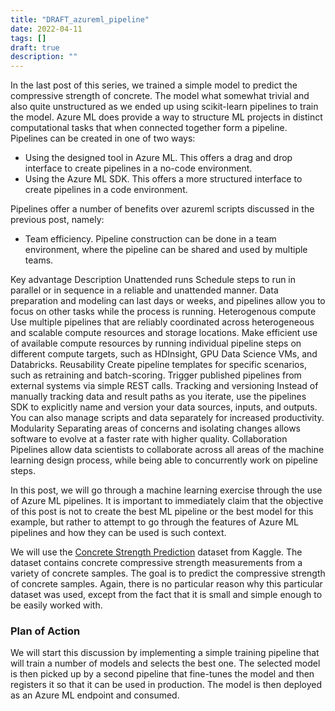 ```yaml
---
title: "DRAFT_azureml_pipeline"
date: 2022-04-11
tags: []
draft: true
description: ""
---
```


In the last post of this series, we trained a simple model to predict the compressive strength of concrete. The model what somewhat trivial and also quite unstructured as we ended up using scikit-learn pipelines to train the model. Azure ML does provide a way to structure ML projects in distinct computational tasks that when connected together form a pipeline. Pipelines can be created in one of two ways:

- Using the designed tool in Azure ML. This offers a drag and drop interface to create pipelines in a no-code environment.
- Using the Azure ML SDK. This offers a more structured interface to create pipelines in a code environment.

Pipelines offer a number of benefits over azureml scripts discussed in the previous post, namely:

- Team efficiency. Pipeline construction can be done in a team environment, where the pipeline can be shared and used by multiple teams.




Key advantage	Description
Unattended runs	Schedule steps to run in parallel or in sequence in a reliable and unattended manner. Data preparation and modeling can last days or weeks, and pipelines allow you to focus on other tasks while the process is running.
Heterogenous compute	Use multiple pipelines that are reliably coordinated across heterogeneous and scalable compute resources and storage locations. Make efficient use of available compute resources by running individual pipeline steps on different compute targets, such as HDInsight, GPU Data Science VMs, and Databricks.
Reusability	Create pipeline templates for specific scenarios, such as retraining and batch-scoring. Trigger published pipelines from external systems via simple REST calls.
Tracking and versioning	Instead of manually tracking data and result paths as you iterate, use the pipelines SDK to explicitly name and version your data sources, inputs, and outputs. You can also manage scripts and data separately for increased productivity.
Modularity	Separating areas of concerns and isolating changes allows software to evolve at a faster rate with higher quality.
Collaboration	Pipelines allow data scientists to collaborate across all areas of the machine learning design process, while being able to concurrently work on pipeline steps.


In this post, we will go through a machine learning exercise through the use of Azure ML pipelines. It is important to immediately claim that the objective of this post is not to create the best ML pipeline or the best model for this example, but rather to attempt to go through the features of Azure ML pipelines and how they can be used is such context.

We will use the [Concrete Strength Prediction](https://www.kaggle.com/c/concrete-compressive-strength) dataset from Kaggle. The dataset contains concrete compressive strength measurements from a variety of concrete samples. The goal is to predict the compressive strength of concrete samples. Again, there is no particular reason why this particular dataset was used, except from the fact that it is small and simple enough to be easily worked with.

### Plan of Action

We will start this discussion by implementing a simple training pipeline that will train a number of models and selects the best one. The selected model is then picked up by a second pipeline that fine-tunes the model and then registers it so that it can be used in production. The model is then deployed as an Azure ML endpoint and consumed.

